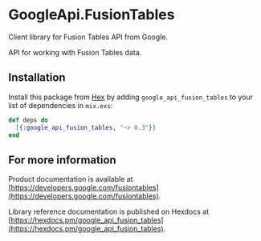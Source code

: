 # GoogleApi.FusionTables

Client library for Fusion Tables API from Google.

API for working with Fusion Tables data.

## Installation

Install this package from [Hex](https://hex.pm) by adding
`google_api_fusion_tables` to your list of dependencies in `mix.exs`:

```elixir
def deps do
  [{:google_api_fusion_tables, "~> 0.3"}]
end
```

## For more information

Product documentation is available at [https://developers.google.com/fusiontables](https://developers.google.com/fusiontables).

Library reference documentation is published on Hexdocs at
[https://hexdocs.pm/google_api_fusion_tables](https://hexdocs.pm/google_api_fusion_tables).
